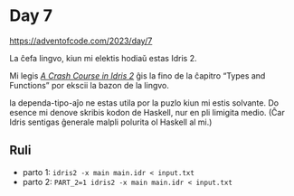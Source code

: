 # Day 7

<https://adventofcode.com/2023/day/7>

La ĉefa lingvo, kiun mi elektis hodiaŭ estas Idris 2.

Mi legis _[A Crash Course in Idris 2]_ ĝis la fino de la ĉapitro “Types and
Functions” por ekscii la bazon de la lingvo.

la dependa-tipo-aĵo ne estas utila por la puzlo kiun mi estis solvante. Do
esence mi denove skribis kodon de Haskell, nur en pli limigita medio. (Ĉar Idris
sentigas ĝenerale malpli polurita ol Haskell al mi.)

[A Crash Course in Idris 2]: https://idris2.readthedocs.io/en/latest/tutorial/index.html

## Ruli

- parto 1: `idris2 -x main main.idr < input.txt`
- parto 2: `PART_2=1 idris2 -x main main.idr < input.txt`

